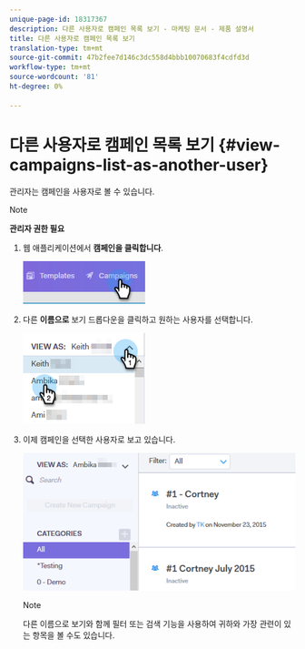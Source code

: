 ```yaml
---
unique-page-id: 18317367
description: 다른 사용자로 캠페인 목록 보기 - 마케팅 문서 - 제품 설명서
title: 다른 사용자로 캠페인 목록 보기
translation-type: tm+mt
source-git-commit: 47b2fee7d146c3dc558d4bbb10070683f4cdfd3d
workflow-type: tm+mt
source-wordcount: '81'
ht-degree: 0%

---
```



# 다른 사용자로 캠페인 목록 보기 {#view-campaigns-list-as-another-user}

관리자는 캠페인을 사용자로 볼 수 있습니다.

>[!NOTE]
>
>**관리자 권한 필요**

1. 웹 애플리케이션에서 **캠페인을 클릭합니다**.

   ![](assets/one-5.png)

1. 다른 **이름으로** 보기 드롭다운을 클릭하고 원하는 사용자를 선택합니다.

   ![](assets/two-4.png)

1. 이제 캠페인을 선택한 사용자로 보고 있습니다.

   ![](assets/three-4.png)

   >[!NOTE]
   >
   >다른 이름으로 보기와 함께 필터 또는 검색 기능을 사용하여 귀하와 가장 관련이 있는 항목을 볼 수도 있습니다.


